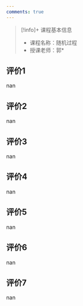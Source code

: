 ```yaml
---
comments: true
---
```


>[!info]+ 课程基本信息
>
> - 课程名称：随机过程
> - 授课老师：郭*

## 评价1

nan
## 评价2

nan
## 评价3

nan
## 评价4

nan
## 评价5

nan
## 评价6

nan
## 评价7

nan
